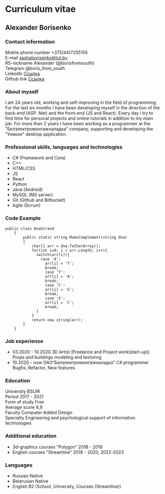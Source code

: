 # Curriculum vitae

## Alexander Borisenko

### Contact information

Mobile phone number   +375(44)7255155<br/>
E-mail                <sashaborisenko@tut.by><br/>
RS-nickname           Alexander (@borisfromsouth)<br/>
Telegram              @boris_from_south<br/>
LinkedIn              [Ссылка](https://www.linkedin.com/in/alexander-borisenko-203991191)<br/>
Github link           [Ссылка](https://github.com/borisfromsouth)<br/>


### About myself

I am 24 years old, working and self-improving in the field of programming.
For the last six months I have been developing myself in the direction of the back-end (ASP .Net)
and the front-end (JS and React). Every day I try to find time for personal projects and online tutorials
in addition to my main job. For more than 2 years I have been working as a programmer
at the "Белэлектромонтажналадка" company, supporting and developing the "Уникон" desktop application.


### Professional skills, languages and technologies

- C# (Framework and Core)
- C++
- HTML/CSS
- JS
- React
- Python
- Java (Android)
- MySQL (MS server)
- Git (Github and Bitbucket)
- Agile (Scrum)


### Code Example

```
public class DnaStrand
    {
        public static string MakeComplement(string dna)
        {
            char[] arr = dna.ToCharArray();
            for(int i=0; i < arr.Length; i++){
              switch(arr[i]){
                case 'A':
                  arr[i] = 'T';
                  break;
                  case 'T':
                  arr[i] = 'A';
                  break;
                  case 'C':
                  arr[i] = 'G';
                  break;
                  case 'G':
                  arr[i] = 'C';
                  break;
              }
            }
            return new string(arr);
        }
    }
```
### Job experiense

- 03.2020 - 10.2020   3D Artist (Freelance and Project work(start-up))    Props and buildings modeling and texturing
- 10.2020 - now       ОАО“Белэлектромонтажналадка” C# programmer       Bugfix, Refactor, New features

### Education

University      BSUIR<br/>
Period          2017 - 2021<br/>
Form of study   Free<br/>
Average score   8,9<br/>
Faculty         Computer-Added Design<br/> 
Specialty       Engineering and psychological support of information technologies<br>

### Additional education

- 3d-graphics courses   "Polygon" 2018 - 2019
- English courses       "Streamline" 2019 - 2020, 2022-2023

### Languages

- Russian      Native
- Belarusian   Native
- English    B2 (School, University, Courses (Streamline))
